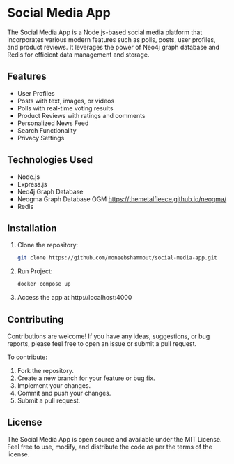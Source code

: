 # Social Media App

The Social Media App is a Node.js-based social media platform that incorporates various modern features such as polls, posts, user profiles, and product reviews. It leverages the power of Neo4j graph database and Redis for efficient data management and storage.

## Features

- User Profiles
- Posts with text, images, or videos
- Polls with real-time voting results
- Product Reviews with ratings and comments
- Personalized News Feed
- Search Functionality
- Privacy Settings

## Technologies Used

- Node.js
- Express.js
- Neo4j Graph Database
- Neogma Graph Database OGM https://themetalfleece.github.io/neogma/
- Redis

## Installation

1. Clone the repository:

   ```bash
   git clone https://github.com/moneebshammout/social-media-app.git

2. Run Project:

   ```bash
   docker compose up

3. Access the app at http://localhost:4000

## Contributing

Contributions are welcome! If you have any ideas, suggestions, or bug reports, please feel free to open an issue or submit a pull request.

To contribute:

1. Fork the repository.
2. Create a new branch for your feature or bug fix.
3. Implement your changes.
4. Commit and push your changes.
5. Submit a pull request.

## License

The Social Media App is open source and available under the MIT License. Feel free to use, modify, and distribute the code as per the terms of the license.
